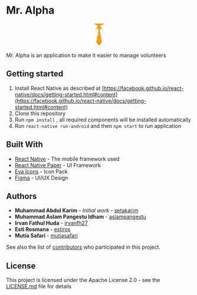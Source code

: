 # Mr. Alpha

<center><img src="/src/assets/images/logo/icon.png" alt="Mr. Alpha" title="Mr. Alpha" width="30" height="auto" /></center>

Mr. Alpha is an application to make it easier to manage volunteers

## Getting started

1. Install React Native as described at [https://facebook.github.io/react-native/docs/getting-started.html#content](https://facebook.github.io/react-native/docs/getting-started.html#content)
2. Clone this repository
3. Run `npm install` , all required components will be installed automatically
4. Run `react-native run-android` and then `npm start` to run application

## Built With

- [React Native](https://facebook.github.io/react-native/docs/getting-started) - The mobile framework used
- [React Native Paper](https://callstack.github.io/react-native-paper/getting-started.html) - UI Framework
- [Eva Icons](https://akveo.github.io/eva-icons/#/) - Icon Pack
- [Figma](https://www.figma.com/file/WLIPdpLhsShZbIJWIvbOud/mr.-alpha?node-id=7%3A50) - UI/UX Design

## Authors

- **Muhammad Abdul Karim** - _Initial work_ - [setakarim](https://github.com/setakarim)
- **Muhammad Aslam Pangestu Idham** - [aslampangestu](https://github.com/aslampangestu)
- **Irvan Fathul Huda** - [irvanfh27](https://github.com/irvanfh27)
- **Esti Rosmana** - [estiros](https://github.com/estiros)
- **Mutia Safari** - [mutiasafari](https://github.com/mutiasafari)

See also the list of [contributors](https://github.com/setakarim/mr-alpha/contributors) who participated in this project.

## License

This project is licensed under the Apache License 2.0 - see the [LICENSE.md](LICENSE) file for details
